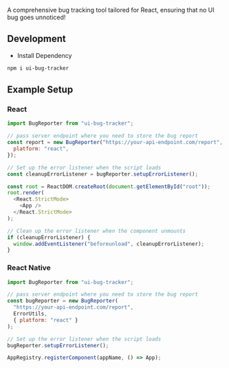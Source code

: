 A comprehensive bug tracking tool tailored for React, ensuring that no UI bug goes unnoticed!

## Development

- Install Dependency

```sh
npm i ui-bug-tracker
```

## Example Setup

### React

```javascript
import BugReporter from "ui-bug-tracker";

// pass server endpoint where you need to store the bug report
const report = new BugReporter("https://your-api-endpoint.com/report", window, {
  platform: "react",
});

// Set up the error listener when the script loads
const cleanupErrorListener = bugReporter.setupErrorListener();

const root = ReactDOM.createRoot(document.getElementById("root"));
root.render(
  <React.StrictMode>
    <App />
  </React.StrictMode>
);

// Clean up the error listener when the component unmounts
if (cleanupErrorListener) {
  window.addEventListener("beforeunload", cleanupErrorListener);
}
```

### React Native

```javascript
import BugReporter from "ui-bug-tracker";

// pass server endpoint where you need to store the bug report
const bugReporter = new BugReporter(
  "https://your-api-endpoint.com/report",
  ErrorUtils,
  { platform: "react" }
);

// Set up the error listener when the script loads
bugReporter.setupErrorListener();

AppRegistry.registerComponent(appName, () => App);
```
